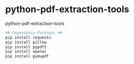 # python-pdf-extraction-tools
python-pdf-extraction-tools

```zsh
## Dependency Packages ##
pip install requests
pip install pillow
pip install pypdf2
pip install openai
pip install pymupdf

```
